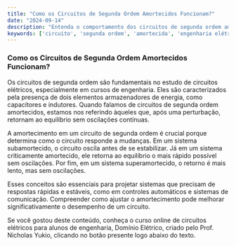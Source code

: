 ```yaml
---
title: "Como os Circuitos de Segunda Ordem Amortecidos Funcionam?"
date: "2024-09-14"
description: "Entenda o comportamento dos circuitos de segunda ordem amortecidos e sua importância na engenharia elétrica."
keywords: ['circuito', 'segunda ordem', 'amortecida', 'engenharia elétrica']
---
```


### Como os Circuitos de Segunda Ordem Amortecidos Funcionam?

Os circuitos de segunda ordem são fundamentais no estudo de circuitos elétricos, especialmente em cursos de engenharia. Eles são caracterizados pela presença de dois elementos armazenadores de energia, como capacitores e indutores. Quando falamos de circuitos de segunda ordem amortecidos, estamos nos referindo àqueles que, após uma perturbação, retornam ao equilíbrio sem oscilações contínuas.

A amortecimento em um circuito de segunda ordem é crucial porque determina como o circuito responde a mudanças. Em um sistema subamortecido, o circuito oscila antes de se estabilizar. Já em um sistema criticamente amortecido, ele retorna ao equilíbrio o mais rápido possível sem oscilações. Por fim, em um sistema superamortecido, o retorno é mais lento, mas sem oscilações.

Esses conceitos são essenciais para projetar sistemas que precisam de respostas rápidas e estáveis, como em controles automáticos e sistemas de comunicação. Compreender como ajustar o amortecimento pode melhorar significativamente o desempenho de um circuito.

Se você gostou deste conteúdo, conheça o curso online de circuitos elétricos para alunos de engenharia, Domínio Elétrico, criado pelo Prof. Nicholas Yukio, clicando no botão presente logo abaixo do texto.